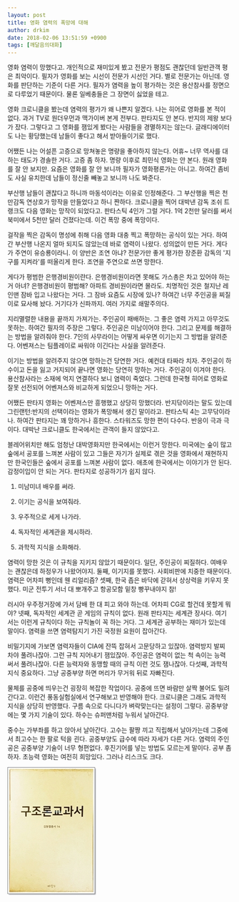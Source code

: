 ```yaml
---
layout: post
title: 영화 염력의 폭망에 대해
author: drkim
date: 2018-02-06 13:51:59 +0900
tags: [깨달음의대화]
---
```

영화 염력이 망했다고. 개인적으로 재미있게 봤고 전문가 평점도 괜찮던데 일반관객 평은 최악이다. 필자가 영화를 보는 시선이 전문가 시선인 거다. 별로 전문가는 아닌데. 영화를 판단하는 기준이 다른 거다. 필자가 염력을 높이 평가하는 것은 용산참사를 정면으로 다루었기 때문이다. 물론 일베충들은 그 장면이 싫었을 테고. 

  


영화 크로니클을 봤는데 염력의 평가가 왜 나쁜지 알겠다. 나는 히어로 영화를 본 적이 없다. 과거 TV로 원더우먼과 맥가이버 본게 전부다. 판타지도 안 본다. 반지의 제왕 보다가 잤다. 그렇다고 그 영화를 잼있게 봤다는 사람들을 경멸하지는 않는다. 글래디에이터도 나는 황당했는데 남들이 좋다고 해서 받아들이기로 했다.

  


어쨌든 나는 어설픈 고증으로 망쳐놓은 명량을 좋아하지 않는다. 어휴~ 너무 역사를 대하는 태도가 경솔한 거다. 고증 좀 하자. 명량 이후로 최민식 영화는 안 본다. 원래 영화를 잘 안 보지만. 요즘은 영화를 잘 안 보니까 필자가 영화평론가는 아니고. 하여간 좀비도 사실 유치한데 남들이 정신줄 빼놓고 보니까 나도 봐준다.

  


부산행 남들이 괜찮다고 하니까 마동석이라는 이유로 인정해준다. 그 부산행을 찍은 천만감독 연상호가 망작을 만들었다고 하니 짠하다. 크로니클을 찍어 대박낸 감독 조쉬 트랭크도 다음 영화는 망작이 되었다고. 판타스틱 4인가 그럴 거다. 1억 2천만 달러를 써서 북미에서 5천만 달러 건졌다는데. 이건 폭망 중에 폭망이다.

  


걸작을 찍은 감독이 명성에 취해 다음 영화 대충 찍고 폭망하는 공식이 있는 거다. 하여간 부산행 나온지 얼마 되지도 않았는데 바로 염력이 나왔다. 성의없이 만든 거다. 게다가 주연이 유승룡이라니. 이 양반은 조연 아냐? 전문가만 좋게 평가한 장준환 감독의 '지구를 지켜라'를 떠올리게 한다. 조연을 주연으로 쓰면 망한다.

  


게다가 평범한 은행경비원이란다. 은행경비원이라면 못해도 가스총은 차고 있어야 하는거 아녀? 은행경비원이 평범해? 아파트 경비원이라면 몰라도. 치명적인 것은 철지난 레인맨 잠바 입고 나왔다는 거다. 그 잠바 요즘도 시장에 있나? 하여간 너무 주인공을 찌질이로 묘사해 놨다. 거기다가 신파까지. 여러 가지로 쇄말주의다.

  


지리멸렬한 내용을 끝까지 가져가는. 주인공이 패배하는. 그 좋은 염력 가지고 아무것도 못하는. 하여간 필자의 주장은 그렇다. 주인공은 미남이어야 한다. 그리고 문제를 해결하는 방법을 알려줘야 한다. 7인의 사무라이는 어떻게 싸우면 이기는지 그 방법을 알려준다. 어벤져스는 팀플레이로 싸워야 이긴다는 사실을 알려준다.

  


이기는 방법을 알려주지 않으면 망하는건 당연한 거다. 예컨대 타짜라 치자. 주인공이 하수이고 돈을 잃고 거지되어 끝나면 영화는 당연히 망하는 거다. 주인공이 이겨야 한다. 용산참사라는 소재에 억지 연결하다 보니 염력이 죽었다. 그런데 한국형 히어로 영화로 잘못 선전되어 어벤져스와 비교하게 되었으니 망하는 거다.

  


어쨌든 판타지 영화는 어벤져스만 흥행했고 상당히 망했더라. 반지닦이라는 말도 있는데 그린랜턴:반지의 선택이라는 영화가 폭망해서 생긴 말이라고. 판타스틱 4는 고무닦이라나. 하여간 판타지는 꽤 망하거나 흥한다. 스타워즈도 망한 편이 다수다. 반응이 극과 극이다. 대박난 크로니클도 한국에서는 관객이 들지 않았다고.

  


블레어위치만 해도 엄청난 대박영화지만 한국에서는 이런거 망한다. 미국에는 숲이 많고 숲에서 공포를 느껴본 사람이 있고 그들은 자기가 실제로 겪은 것을 영화에서 재현하지만 한국인들은 숲에서 공포를 느껴본 사람이 없다. 애초에 한국에서는 이야기가 안 된다. 감정이입이 안 되는 거다. 판타지로 성공하기가 쉽지 않다.

  


1. 미남미녀 배우를 써라. 
  
2. 이기는 공식을 보여줘라. 
  
3. 우주적으로 세게 나가라. 
  
4. 독자적인 세계관을 제시하라. 
  
5. 과학적 지식을 소화해라.

  


염력이 망한 것은 이 규칙을 지키지 않았기 때문이다. 일단, 주인공이 찌질하다. 여배우는 괜찮은데 하정우가 나왔어야지. 둘째, 이기지를 못했다. 사회비판에 치중한 때문이다. 염력은 어차피 뻥인데 웬 리얼리즘? 셋째, 한국 좁은 바닥에 갇혀서 상상력을 키우지 못했다. 미군 전투기 서너 대 뽀개주고 항공모함 밑창 빵꾸내야지 참!

  


러시아 우주정거장에 가서 담배 한 대 피고 와야 하는데. 어차피 CG로 할건데 못할게 뭐야? 넷째, 독자적인 세계관 곧 게임의 규칙이 없다. 원래 판타지는 세계관 장사다. 여기서는 이런게 규칙이다 하는 규칙놀이 꼭 하는 거다. 그 세계관 공부하는 재미가 있는데 말이다. 염력을 쓰면 염력탐지기 가진 국정원 요원이 잡아간다.

  


비밀기지에 가보면 염력자들이 CIA에 잔뜩 잡혀서 고문당하고 있잖아. 염력방지 발찌 차야 풀려나잖아. 그런 규칙 지어내기 잼있잖아. 주인공은 염력이 없는 척 속이는 능력 써서 풀려나잖아. 다른 능력자와 동맹할 때의 규칙 이런 것도 잼나잖아. 다섯째, 과학적 지식 중요하다. 그냥 공중부양 하면 머리가 무거워 뒤로 자빠진다.

  


물체를 공중에 띄우는건 굉장히 복잡한 작업이다. 공중에 뜨면 바람만 살짝 불어도 밀려간다고. 이런건 풍동실험실에서 연구해보고 반영해야 한다. 크로니클은 그래도 과학적 지식을 상당히 반영했다. 구름 속으로 다니다가 벼락맞는다는 설정이 그렇다. 공중부양에는 몇 가지 기술이 있다. 하수는 슈퍼맨처럼 누워서 날아간다.

  


중수는 가부좌를 하고 앉아서 날아간다. 고수는 팔짱 끼고 직립해서 날아가는데 그중에서 최고수는 한 팔로 턱을 괸다. 공중부양도 급수에 따라 자세가 다른 거다. 염력의 주인공은 공중부양 기술이 너무 형편없다. 후진기어를 넣는 방법도 모르는게 말이다. 공부 좀 하자. 초능력 영화는 여전히 희망있다. 그러나 리스크도 크다. 

  


  



![](/files/attach/images/198/541/939/00.jpg)